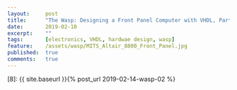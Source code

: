 ```yaml
---
layout:     post
title:      "The Wasp: Designing a Front Panel Computer with VHDL, Part 4"
date:       2019-02-10
excerpt:    ""
tags:       [electronics, VHDL, hardwae design, wasp]
feature:    /assets/wasp/MITS_Altair_8800_Front_Panel.jpg
published:  true
comments:   true
---
```


[1]: https://cmake.org/download/
[2]: https://github.com/pjcuadra/ghdl_sample_project
[3]: https://github.com/pjcuadra
[4]: https://git-scm.com/downloads
[5]: https://github.com/ghdl/ghdl
[6]: http://www.myhdl.org
[7]: https://www.idt.com/document/dst/6116sala-data-sheet
[8]: {{ site.baseurl }}{% post_url 2019-02-14-wasp-02 %}
